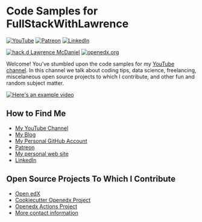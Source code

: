 # Code Samples for FullStackWithLawrence

[![YouTube](https://img.shields.io/badge/YouTube-red?style=for-the-badge&logo=youtube&logoColor=white)](https://www.youtube.com/@FullStackWithLawrence/)
[![Patreon](https://img.shields.io/badge/Patreon%20-be%20a%20Patron-FF424D?style=for-the-badge&logo=patreon)](https://www.patreon.com/FullStackWithLawrence)
[![LinkedIn](https://img.shields.io/badge/LinkedIn-0077B5?style=for-the-badge&logo=linkedin&logoColor=white)](https://www.linkedin.com/in/lawrencemcdaniel/)


[![hack.d Lawrence McDaniel](https://img.shields.io/badge/hack.d-Lawrence%20McDaniel-orange.svg)](https://lawrencemcdaniel.com)
[![openedx.org](https://img.shields.io/static/v1?logo=discourse&label=Forums&style=flat-square&color=000000&message=discuss.openedx.org)](https://discuss.openedx.org/u/lpm0073/)


Welcome! You've stumbled upon the code samples for my [YouTube channel](https://youtube.com/@FullStackWithLawrence). In this channel we talk about coding tips, data science, freelancing, miscelaneous open source projects to which I contribute, and other fun and random subject matter.

[![Here's an example video](https://i3.ytimg.com/vi/4TcSrEzciHA/maxresdefault.jpg)](https://www.youtube.com/watch?v=4TcSrEzciHA)

## How to Find Me

- [My YouTube Channel](https://youtube.com/@FullStackWithLawrence)
- [My Blog](https://blog.lawrencemcdaniel.com/)
- [My Personal GitHub Account](https://github.com/lpm0073)
- [Patreon](https://www.patreon.com/FullStackWithLawrence)
- [My personal web site](https://lawrencemcdaniel.com/)
- [LinkedIn](https://www.linkedin.com/in/lawrencemcdaniel/)

## Open Source Projects To Which I Contribute

- [Open edX](https://discuss.openedx.org/u/lpm0073/)
- [Cookiecutter Openedx Project](https://cookiecutter-openedx.org/)
- [Openedx Actions Project](https://github.com/openedx-actions/)
- [More contact information](https://lawrencemcdaniel.com/contact)
